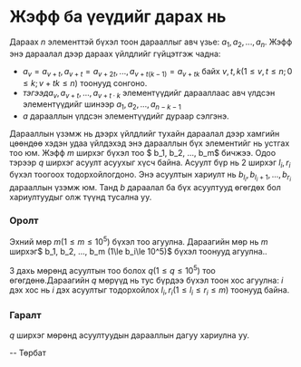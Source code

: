 Жэфф ба үеүдийг дарах нь
========================

Дараах $n$ элементтэй бүхэл тоон дарааллыг авч үзье: $a_1, a_2, ..., a_n$. Жэфф энэ дараалал дээр дараах үйлдлийг гүйцэтгэж чадна:

 - $a_v = a_{v+t}, a_{v+t} = a_{v+2t}, ..., a_{v+t(k-1)} = a_{v+tk}$ байх $v, t, k (1\le v,t\le n; 0\le k; v+tk\le n)$ тоонууд сонгоно.
 - $тэгээд a_v, a_{v+t}, ..., a_{v+t·k}$ элементүүдийг дарааллаас авч үлдсэн элементүүдийг шинээр $a_1,a_2,...,a_{n-k-1}$
 - $a$ дарааллын үлдсэн элементүүдийг дураар сэлгэнэ.

Дарааллын үзэмж нь дээрх үйлдлийг тухайн дараалал дээр хамгийн цөөндөө хэдэн удаа үйлдэхэд энэ дарааллын бүх элементийг нь устгах тоо юм.
Жэфф $m$ ширхэг бүхэл тоо $ b_1, b_2, ..., b_m$ бичжээ. Одоо тэрээр $q$ ширхэг асуулт асуухыг хүсч байна. Асуулт бүр нь 2 ширхэг $l_i,r_i$ бүхэл тоогоох тодорхойлогдоно. Энэ асуултын хариулт нь $b_{l_i}, b_{l_i+1}, ..., b_{r_i}$ дарааллын үзэмж юм. Танд $b$ дараалал ба бүх асуултууд өгөгдөх бол хариултуудыг олж түүнд тусална уу.

### Оролт
Эхний мөр $m (1\le m\le 10^5)$ бүхэл тоо агуулна. Дараагийн мөр нь $m$ ширхэг$ b_1, b_2, ..., b_m (1\le b_i\le 10^5)$ бүхэл тоонууд агуулна..

3 дахь мөрөнд асуултын тоо болох $q (1\le q\le 10^5)$ тоо өгөгдөнө.Дараагийн $q$ мөрүүд нь тус бүрдээ бүхэл тоон хос агуулна: $i$ дэх хос нь $i$ дэх асуултыг тодорхойлох $l_i, r_i  (1\le l_i\le r_i \le m)$ тоонууд байна.

### Гаралт
$q$ ширхэг мөрөнд асуултуудын дарааллын дагуу хариулна уу.

-- Төрбат
